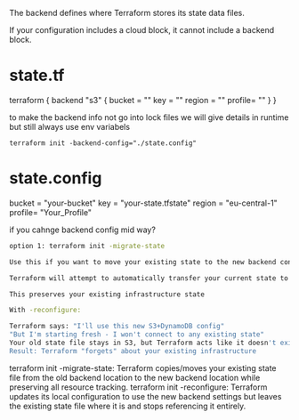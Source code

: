 The backend defines where Terraform stores its state data files.

If your configuration includes a cloud block, it cannot include a backend block.


# state.tf
terraform {
  backend "s3" {
    bucket = "" 
    key    = ""
    region = ""
    profile= ""
  }
}

to make the backend info not go into lock files we will give details in runtime but still always use env variabels

`terraform init -backend-config="./state.config"`

# state.config
bucket = "your-bucket" 
key    = "your-state.tfstate"
region = "eu-central-1"
profile= "Your_Profile"



if you cahnge backend config mid way?

```sh
option 1: terraform init -migrate-state

Use this if you want to move your existing state to the new backend configuration

Terraform will attempt to automatically transfer your current state to the new location

This preserves your existing infrastructure state

With -reconfigure:

Terraform says: "I'll use this new S3+DynamoDB config"
"But I'm starting fresh - I won't connect to any existing state"
Your old state file stays in S3, but Terraform acts like it doesn't exist
Result: Terraform "forgets" about your existing infrastructure


```

terraform init -migrate-state:
Terraform copies/moves your existing state file from the old backend location to the new backend location while preserving all resource tracking.
terraform init -reconfigure:
Terraform updates its local configuration to use the new backend settings but leaves the existing state file where it is and stops referencing it entirely.


